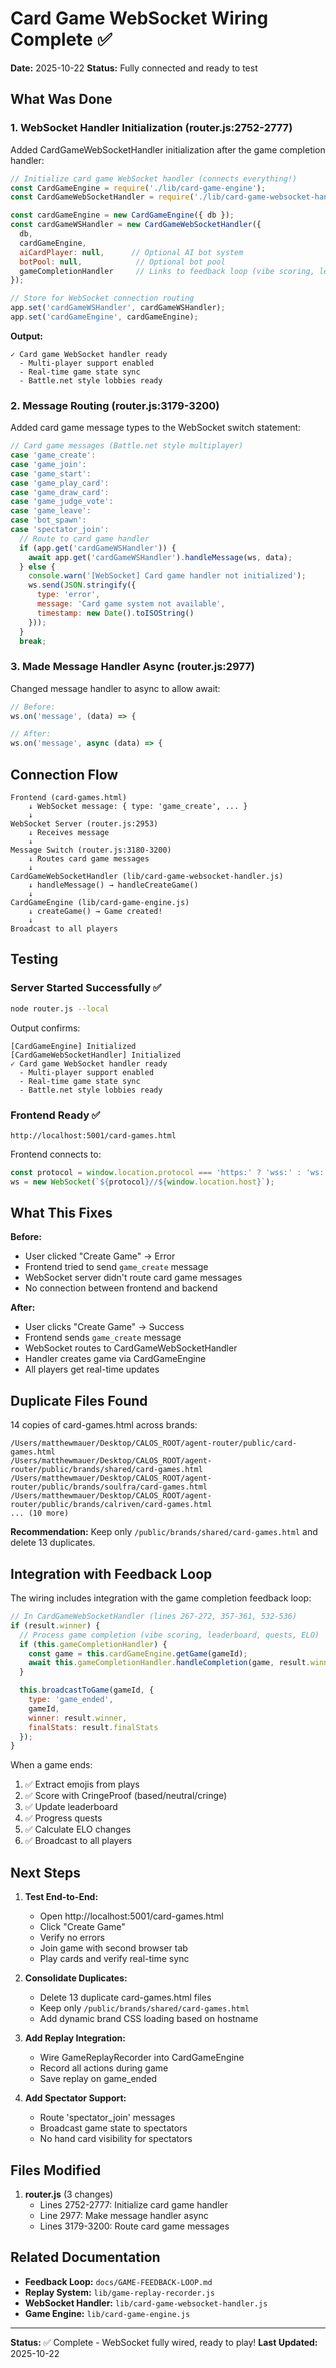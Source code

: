 # Card Game WebSocket Wiring Complete ✅

**Date:** 2025-10-22
**Status:** Fully connected and ready to test

## What Was Done

### 1. WebSocket Handler Initialization (router.js:2752-2777)

Added CardGameWebSocketHandler initialization after the game completion handler:

```javascript
// Initialize card game WebSocket handler (connects everything!)
const CardGameEngine = require('./lib/card-game-engine');
const CardGameWebSocketHandler = require('./lib/card-game-websocket-handler');

const cardGameEngine = new CardGameEngine({ db });
const cardGameWSHandler = new CardGameWebSocketHandler({
  db,
  cardGameEngine,
  aiCardPlayer: null,      // Optional AI bot system
  botPool: null,            // Optional bot pool
  gameCompletionHandler     // Links to feedback loop (vibe scoring, leaderboard, ELO)
});

// Store for WebSocket connection routing
app.set('cardGameWSHandler', cardGameWSHandler);
app.set('cardGameEngine', cardGameEngine);
```

**Output:**
```
✓ Card game WebSocket handler ready
  - Multi-player support enabled
  - Real-time game state sync
  - Battle.net style lobbies ready
```

### 2. Message Routing (router.js:3179-3200)

Added card game message types to the WebSocket switch statement:

```javascript
// Card game messages (Battle.net style multiplayer)
case 'game_create':
case 'game_join':
case 'game_start':
case 'game_play_card':
case 'game_draw_card':
case 'game_judge_vote':
case 'game_leave':
case 'bot_spawn':
case 'spectator_join':
  // Route to card game handler
  if (app.get('cardGameWSHandler')) {
    await app.get('cardGameWSHandler').handleMessage(ws, data);
  } else {
    console.warn('[WebSocket] Card game handler not initialized');
    ws.send(JSON.stringify({
      type: 'error',
      message: 'Card game system not available',
      timestamp: new Date().toISOString()
    }));
  }
  break;
```

### 3. Made Message Handler Async (router.js:2977)

Changed message handler to async to allow await:

```javascript
// Before:
ws.on('message', (data) => {

// After:
ws.on('message', async (data) => {
```

## Connection Flow

```
Frontend (card-games.html)
    ↓ WebSocket message: { type: 'game_create', ... }
    ↓
WebSocket Server (router.js:2953)
    ↓ Receives message
    ↓
Message Switch (router.js:3180-3200)
    ↓ Routes card game messages
    ↓
CardGameWebSocketHandler (lib/card-game-websocket-handler.js)
    ↓ handleMessage() → handleCreateGame()
    ↓
CardGameEngine (lib/card-game-engine.js)
    ↓ createGame() → Game created!
    ↓
Broadcast to all players
```

## Testing

### Server Started Successfully ✅
```bash
node router.js --local
```

Output confirms:
```
[CardGameEngine] Initialized
[CardGameWebSocketHandler] Initialized
✓ Card game WebSocket handler ready
  - Multi-player support enabled
  - Real-time game state sync
  - Battle.net style lobbies ready
```

### Frontend Ready ✅
```
http://localhost:5001/card-games.html
```

Frontend connects to:
```javascript
const protocol = window.location.protocol === 'https:' ? 'wss:' : 'ws:';
ws = new WebSocket(`${protocol}//${window.location.host}`);
```

## What This Fixes

**Before:**
- User clicked "Create Game" → Error
- Frontend tried to send `game_create` message
- WebSocket server didn't route card game messages
- No connection between frontend and backend

**After:**
- User clicks "Create Game" → Success
- Frontend sends `game_create` message
- WebSocket routes to CardGameWebSocketHandler
- Handler creates game via CardGameEngine
- All players get real-time updates

## Duplicate Files Found

14 copies of card-games.html across brands:

```
/Users/matthewmauer/Desktop/CALOS_ROOT/agent-router/public/card-games.html
/Users/matthewmauer/Desktop/CALOS_ROOT/agent-router/public/brands/shared/card-games.html
/Users/matthewmauer/Desktop/CALOS_ROOT/agent-router/public/brands/soulfra/card-games.html
/Users/matthewmauer/Desktop/CALOS_ROOT/agent-router/public/brands/calriven/card-games.html
... (10 more)
```

**Recommendation:** Keep only `/public/brands/shared/card-games.html` and delete 13 duplicates.

## Integration with Feedback Loop

The wiring includes integration with the game completion feedback loop:

```javascript
// In CardGameWebSocketHandler (lines 267-272, 357-361, 532-536)
if (result.winner) {
  // Process game completion (vibe scoring, leaderboard, quests, ELO)
  if (this.gameCompletionHandler) {
    const game = this.cardGameEngine.getGame(gameId);
    await this.gameCompletionHandler.handleCompletion(game, result.winner);
  }

  this.broadcastToGame(gameId, {
    type: 'game_ended',
    gameId,
    winner: result.winner,
    finalStats: result.finalStats
  });
}
```

When a game ends:
1. ✅ Extract emojis from plays
2. ✅ Score with CringeProof (based/neutral/cringe)
3. ✅ Update leaderboard
4. ✅ Progress quests
5. ✅ Calculate ELO changes
6. ✅ Broadcast to all players

## Next Steps

1. **Test End-to-End:**
   - Open http://localhost:5001/card-games.html
   - Click "Create Game"
   - Verify no errors
   - Join game with second browser tab
   - Play cards and verify real-time sync

2. **Consolidate Duplicates:**
   - Delete 13 duplicate card-games.html files
   - Keep only `/public/brands/shared/card-games.html`
   - Add dynamic brand CSS loading based on hostname

3. **Add Replay Integration:**
   - Wire GameReplayRecorder into CardGameEngine
   - Record all actions during game
   - Save replay on game_ended

4. **Add Spectator Support:**
   - Route 'spectator_join' messages
   - Broadcast game state to spectators
   - No hand card visibility for spectators

## Files Modified

1. **router.js** (3 changes)
   - Lines 2752-2777: Initialize card game handler
   - Line 2977: Make message handler async
   - Lines 3179-3200: Route card game messages

## Related Documentation

- **Feedback Loop:** `docs/GAME-FEEDBACK-LOOP.md`
- **Replay System:** `lib/game-replay-recorder.js`
- **WebSocket Handler:** `lib/card-game-websocket-handler.js`
- **Game Engine:** `lib/card-game-engine.js`

---

**Status:** ✅ Complete - WebSocket fully wired, ready to play!
**Last Updated:** 2025-10-22
